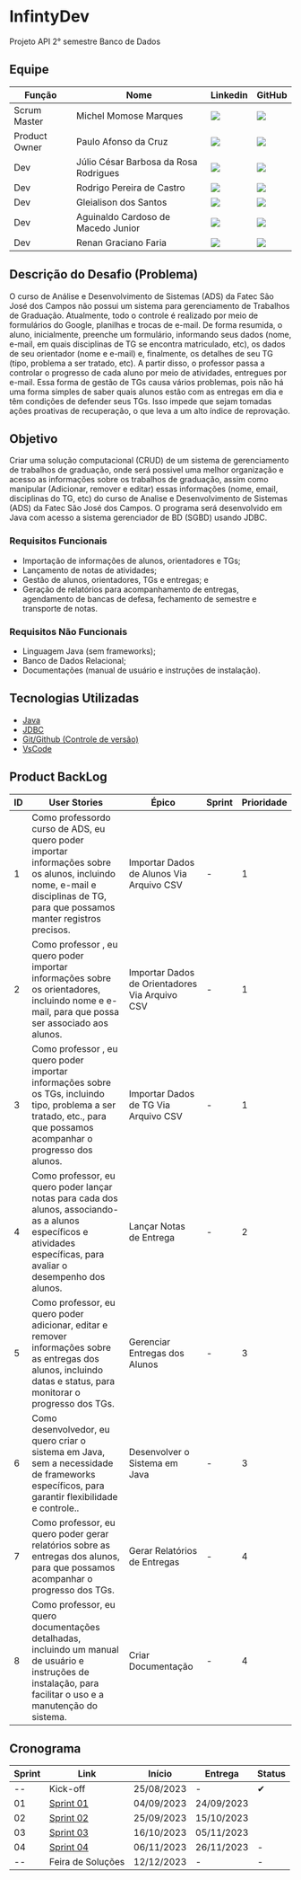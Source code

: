 # InfintyDev
Projeto API 2° semestre Banco de Dados

<span id="Equipe"></span> 

## Equipe

| Função | Nome | Linkedin | GitHub |
| --- | --- | --- | --- |
| Scrum Master | Michel Momose Marques | [<img src="https://img.shields.io/badge/linkedin-%230077B5.svg?&style=for-the-badge&logo=linkedin&logoColor=white" />](https://www.linkedin.com/in/michel-momosemichel-momose-b78a04203/)|[<img src="https://camo.githubusercontent.com/fbc3df79ffe1a99e482b154b29262ecbb10d6ee4ed22faa82683aa653d72c4e1/68747470733a2f2f696d672e736869656c64732e696f2f62616467652f4769744875622d3130303030303f7374796c653d666f722d7468652d6261646765266c6f676f3d676974687562266c6f676f436f6c6f723d7768697465" />](https://github.com/Michel-Momose)|
| Product Owner | Paulo Afonso da Cruz | [<img src="https://img.shields.io/badge/linkedin-%230077B5.svg?&style=for-the-badge&logo=linkedin&logoColor=white" />](https://www.linkedin.com/in/paulo-afonso-cruz-304256174)|[<img src="https://camo.githubusercontent.com/fbc3df79ffe1a99e482b154b29262ecbb10d6ee4ed22faa82683aa653d72c4e1/68747470733a2f2f696d672e736869656c64732e696f2f62616467652f4769744875622d3130303030303f7374796c653d666f722d7468652d6261646765266c6f676f3d676974687562266c6f676f436f6c6f723d7768697465" />](https://github.com/PauloCruz34)|
| Dev | Júlio César Barbosa da Rosa Rodrigues | [<img src="https://img.shields.io/badge/linkedin-%230077B5.svg?&style=for-the-badge&logo=linkedin&logoColor=white" />](https://www.linkedin.com/in/jcbarbosarosa)|[<img src="https://camo.githubusercontent.com/fbc3df79ffe1a99e482b154b29262ecbb10d6ee4ed22faa82683aa653d72c4e1/68747470733a2f2f696d672e736869656c64732e696f2f62616467652f4769744875622d3130303030303f7374796c653d666f722d7468652d6261646765266c6f676f3d676974687562266c6f676f436f6c6f723d7768697465" />](https://github.com/jcbarbosarosa)|
| Dev | Rodrigo Pereira de Castro | [<img src="https://img.shields.io/badge/linkedin-%230077B5.svg?&style=for-the-badge&logo=linkedin&logoColor=white" />](https://br.linkedin.com/in/rodrigo-pereira-de-castro-09758853)|[<img src="https://camo.githubusercontent.com/fbc3df79ffe1a99e482b154b29262ecbb10d6ee4ed22faa82683aa653d72c4e1/68747470733a2f2f696d672e736869656c64732e696f2f62616467652f4769744875622d3130303030303f7374796c653d666f722d7468652d6261646765266c6f676f3d676974687562266c6f676f436f6c6f723d7768697465" />](https://github.com/ropcastr)|
| Dev | Gleialison dos Santos | [<img src="https://img.shields.io/badge/linkedin-%230077B5.svg?&style=for-the-badge&logo=linkedin&logoColor=white" />](https://www.linkedin.com/in/gleialison-rezende-835453b0)|[<img src="https://camo.githubusercontent.com/fbc3df79ffe1a99e482b154b29262ecbb10d6ee4ed22faa82683aa653d72c4e1/68747470733a2f2f696d672e736869656c64732e696f2f62616467652f4769744875622d3130303030303f7374796c653d666f722d7468652d6261646765266c6f676f3d676974687562266c6f676f436f6c6f723d7768697465" />](https://github.com/Gleialison)|
| Dev | Aguinaldo Cardoso de Macedo Junior | [<img src="https://img.shields.io/badge/linkedin-%230077B5.svg?&style=for-the-badge&logo=linkedin&logoColor=white" />](https://www.linkedin.com/in/aguinaldo-cardoso-427270200)|[<img src="https://camo.githubusercontent.com/fbc3df79ffe1a99e482b154b29262ecbb10d6ee4ed22faa82683aa653d72c4e1/68747470733a2f2f696d672e736869656c64732e696f2f62616467652f4769744875622d3130303030303f7374796c653d666f722d7468652d6261646765266c6f676f3d676974687562266c6f676f436f6c6f723d7768697465" />](https://github.com/aguinaldojunior31)|
| Dev | Renan Graciano Faria | [<img src="https://img.shields.io/badge/linkedin-%230077B5.svg?&style=for-the-badge&logo=linkedin&logoColor=white" />](https://www.linkedin.com/in/renan-gf/)|[<img src="https://camo.githubusercontent.com/fbc3df79ffe1a99e482b154b29262ecbb10d6ee4ed22faa82683aa653d72c4e1/68747470733a2f2f696d672e736869656c64732e696f2f62616467652f4769744875622d3130303030303f7374796c653d666f722d7468652d6261646765266c6f676f3d676974687562266c6f676f436f6c6f723d7768697465" />](https://github.com/VonNexx)|

<span id="Descrição do Desafio"></span>

## Descrição do Desafio (Problema)

O curso de Análise e Desenvolvimento de Sistemas (ADS) da Fatec São José dos Campos não possui um sistema para gerenciamento de Trabalhos de Graduação. Atualmente, todo o controle é realizado por meio de formulários do Google, planilhas e trocas de e-mail.
De forma resumida, o aluno, inicialmente, preenche um formulário, informando seus dados (nome, e-mail, em quais disciplinas de TG se encontra matriculado, etc), os dados de seu orientador (nome e e-mail) e, finalmente, os detalhes de seu TG (tipo, problema a ser tratado, etc). A partir disso, o professor passa a controlar o progresso de cada aluno por meio de atividades, entregues por e-mail.
Essa forma de gestão de TGs causa vários problemas, pois não há uma forma simples de saber quais alunos estão com as entregas em dia e têm condições de defender seus TGs. Isso impede que sejam tomadas ações proativas de recuperação, o que leva a um alto índice de reprovação.

<span id="Objetivo"></span>

## Objetivo

Criar uma solução computacional (CRUD) de um sistema de gerenciamento de trabalhos de graduação, onde será possivel uma melhor organização e acesso as informações sobre os trabalhos de graduação, assim como manipular (Adicionar, remover e editar) essas informações (nome, email, disciplinas do TG, etc) do curso de Analise e Desenvolvimento de Sistemas (ADS) da Fatec São José dos Campos. O programa será desenvolvido em Java com acesso a sistema gerenciador de BD (SGBD) usando JDBC.

<span id="Requisitos Funcionais"></span>

### Requisitos Funcionais
* Importação de informações de alunos, orientadores e TGs;
* Lançamento de notas de atividades;
* Gestão de alunos, orientadores, TGs e entregas; e
* Geração de relatórios para acompanhamento de entregas, agendamento de bancas de defesa, fechamento de semestre e transporte de notas.

<span id="Requisitos Não Funcionais"></span>

### Requisitos Não Funcionais
* Linguagem Java (sem frameworks);
* Banco de Dados Relacional;
* Documentações (manual de usuário e instruções de instalação).

<span id="Tecnologias"></span>

## Tecnologias Utilizadas

* [Java](https://www.java.com/pt-BR/)
* [JDBC](https://docs.oracle.com/javase/8/docs/technotes/guides/jdbc/)
* [Git/Github (Controle de versão)](https://github.com/)
* [VsCode](https://code.visualstudio.com/)

<span id="Product BackLog"></span>

## Product BackLog

| ID   | User Stories                                                 | Épico                       | Sprint                                                    | Prioridade |
| ---- | ------------------------------------------------------------ | --------------------------- | --------------------------------------------------------- | ---------- |
| 1 | Como professordo curso de ADS, eu quero poder importar informações sobre os alunos, incluindo nome, e-mail e disciplinas de TG, para que possamos manter registros precisos.| Importar Dados de Alunos Via Arquivo CSV | - | 1 |
| 2 | Como professor , eu quero poder importar informações sobre os orientadores, incluindo nome e e-mail, para que possa ser associado aos alunos. | Importar Dados de Orientadores Via Arquivo CSV  | - | 1 |
| 3 | Como professor , eu quero poder importar informações sobre os TGs, incluindo tipo, problema a ser tratado, etc., para que possamos acompanhar o progresso dos alunos. | Importar Dados de TG Via Arquivo CSV | - | 1 |
|4 | Como professor, eu quero poder lançar notas para cada dos alunos, associando-as a alunos específicos e atividades específicas, para avaliar o desempenho dos alunos. | Lançar Notas de Entrega | - | 2 |
| 5 | Como professor, eu quero poder adicionar, editar e remover informações sobre as entregas dos alunos, incluindo datas e status, para monitorar o progresso dos TGs. | Gerenciar  Entregas dos Alunos| - | 3 |
| 6 | Como desenvolvedor, eu quero criar o sistema em Java, sem a necessidade de frameworks específicos, para garantir flexibilidade e controle.. | Desenvolver o Sistema em Java | - | 3 |
| 7 | Como professor, eu quero poder gerar relatórios sobre as entregas dos alunos, para que possamos acompanhar o progresso dos TGs. | Gerar Relatórios de Entregas | - | 4 |
| 8 | Como professor, eu quero documentações detalhadas, incluindo um manual de usuário e instruções de instalação, para facilitar o uso e a manutenção do sistema.| Criar Documentação | - | 4 |


<span id="Cronograma"></span>

## Cronograma

| Sprint | Link                  | Início     | Entrega    | Status     |
|--------|-----------------------|------------|------------|------------|
| --     | Kick-off              | 25/08/2023 | - | ✔          |
| 01     | [Sprint 01](#sprint1) | 04/09/2023 | 24/09/2023 |    |
| 02     | [Sprint 02](#sprint2) | 25/09/2023 | 15/10/2023 |             |
| 03     | [Sprint 03](#sprint3) | 16/10/2023 | 05/11/2023 |           |
| 04     | [Sprint 04](#sprint4) | 06/11/2023 | 26/11/2023 | -          |
| --     | Feira de Soluções     | 12/12/2023 | - | -          |
